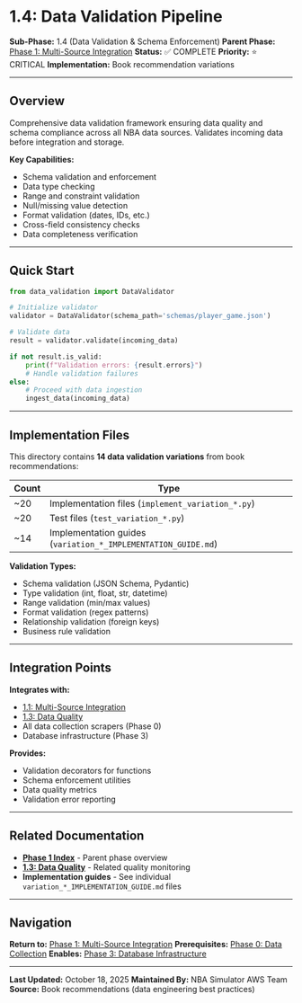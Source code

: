 # 1.4: Data Validation Pipeline

**Sub-Phase:** 1.4 (Data Validation & Schema Enforcement)
**Parent Phase:** [Phase 1: Multi-Source Integration](../PHASE_1_INDEX.md)
**Status:** ✅ COMPLETE
**Priority:** ⭐ CRITICAL
**Implementation:** Book recommendation variations

---

## Overview

Comprehensive data validation framework ensuring data quality and schema compliance across all NBA data sources. Validates incoming data before integration and storage.

**Key Capabilities:**
- Schema validation and enforcement
- Data type checking
- Range and constraint validation
- Null/missing value detection
- Format validation (dates, IDs, etc.)
- Cross-field consistency checks
- Data completeness verification

---

## Quick Start

```python
from data_validation import DataValidator

# Initialize validator
validator = DataValidator(schema_path='schemas/player_game.json')

# Validate data
result = validator.validate(incoming_data)

if not result.is_valid:
    print(f"Validation errors: {result.errors}")
    # Handle validation failures
else:
    # Proceed with data ingestion
    ingest_data(incoming_data)
```

---

## Implementation Files

This directory contains **14 data validation variations** from book recommendations:

| Count | Type |
|-------|------|
| ~20 | Implementation files (`implement_variation_*.py`) |
| ~20 | Test files (`test_variation_*.py`) |
| ~14 | Implementation guides (`variation_*_IMPLEMENTATION_GUIDE.md`) |

**Validation Types:**
- Schema validation (JSON Schema, Pydantic)
- Type validation (int, float, str, datetime)
- Range validation (min/max values)
- Format validation (regex patterns)
- Relationship validation (foreign keys)
- Business rule validation

---

## Integration Points

**Integrates with:**
- [1.1: Multi-Source Integration](../1.0001_multi_source_integration.md)
- [1.3: Data Quality](../1.0003_data_quality/)
- All data collection scrapers (Phase 0)
- Database infrastructure (Phase 3)

**Provides:**
- Validation decorators for functions
- Schema enforcement utilities
- Data quality metrics
- Validation error reporting

---

## Related Documentation

- **[Phase 1 Index](../PHASE_1_INDEX.md)** - Parent phase overview
- **[1.3: Data Quality](../1.0003_data_quality/README.md)** - Related quality monitoring
- **Implementation guides** - See individual `variation_*_IMPLEMENTATION_GUIDE.md` files

---

## Navigation

**Return to:** [Phase 1: Multi-Source Integration](../PHASE_1_INDEX.md)
**Prerequisites:** [Phase 0: Data Collection](../../phase_0/PHASE_0_INDEX.md)
**Enables:** [Phase 3: Database Infrastructure](../../phase_3/PHASE_3_INDEX.md)

---

**Last Updated:** October 18, 2025
**Maintained By:** NBA Simulator AWS Team
**Source:** Book recommendations (data engineering best practices)
